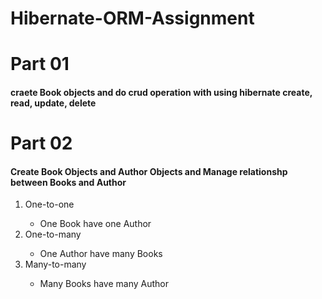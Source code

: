 # Hibernate-ORM-Assignment
<h1>Part 01</h1>
<h4>craete Book objects and do crud operation with using hibernate create, read, update, delete</h4>
<h1>Part 02</h1>
<h4>Create Book Objects and Author Objects and Manage relationshp between Books and Author</h4>
<ol>
  <li>One-to-one</li>
  <ul><li>One Book have one Author</li></ul>
  <li>One-to-many</li>
  <ul><li>One Author have many Books</li></ul>
  <li>Many-to-many</li>
  <ul><li>Many Books have many Author</li></ul>
</ol>
